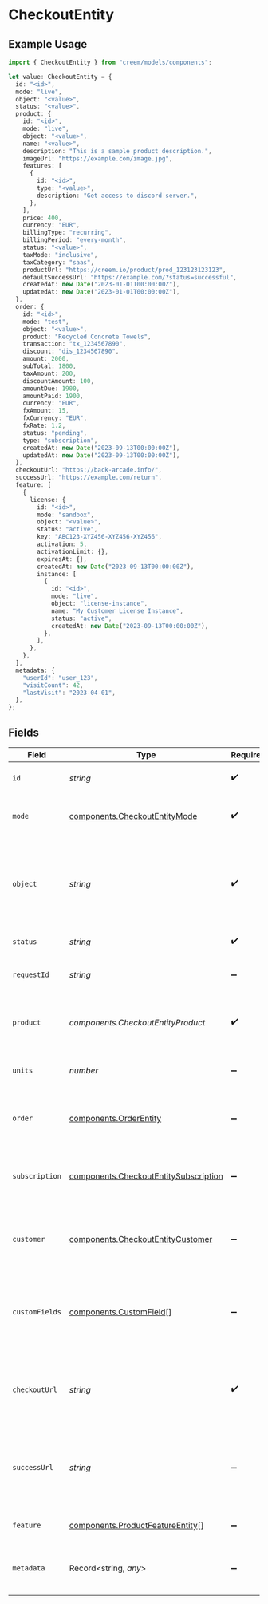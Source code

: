 # CheckoutEntity

## Example Usage

```typescript
import { CheckoutEntity } from "creem/models/components";

let value: CheckoutEntity = {
  id: "<id>",
  mode: "live",
  object: "<value>",
  status: "<value>",
  product: {
    id: "<id>",
    mode: "live",
    object: "<value>",
    name: "<value>",
    description: "This is a sample product description.",
    imageUrl: "https://example.com/image.jpg",
    features: [
      {
        id: "<id>",
        type: "<value>",
        description: "Get access to discord server.",
      },
    ],
    price: 400,
    currency: "EUR",
    billingType: "recurring",
    billingPeriod: "every-month",
    status: "<value>",
    taxMode: "inclusive",
    taxCategory: "saas",
    productUrl: "https://creem.io/product/prod_123123123123",
    defaultSuccessUrl: "https://example.com/?status=successful",
    createdAt: new Date("2023-01-01T00:00:00Z"),
    updatedAt: new Date("2023-01-01T00:00:00Z"),
  },
  order: {
    id: "<id>",
    mode: "test",
    object: "<value>",
    product: "Recycled Concrete Towels",
    transaction: "tx_1234567890",
    discount: "dis_1234567890",
    amount: 2000,
    subTotal: 1800,
    taxAmount: 200,
    discountAmount: 100,
    amountDue: 1900,
    amountPaid: 1900,
    currency: "EUR",
    fxAmount: 15,
    fxCurrency: "EUR",
    fxRate: 1.2,
    status: "pending",
    type: "subscription",
    createdAt: new Date("2023-09-13T00:00:00Z"),
    updatedAt: new Date("2023-09-13T00:00:00Z"),
  },
  checkoutUrl: "https://back-arcade.info/",
  successUrl: "https://example.com/return",
  feature: [
    {
      license: {
        id: "<id>",
        mode: "sandbox",
        object: "<value>",
        status: "active",
        key: "ABC123-XYZ456-XYZ456-XYZ456",
        activation: 5,
        activationLimit: {},
        expiresAt: {},
        createdAt: new Date("2023-09-13T00:00:00Z"),
        instance: [
          {
            id: "<id>",
            mode: "live",
            object: "license-instance",
            name: "My Customer License Instance",
            status: "active",
            createdAt: new Date("2023-09-13T00:00:00Z"),
          },
        ],
      },
    },
  ],
  metadata: {
    "userId": "user_123",
    "visitCount": 42,
    "lastVisit": "2023-04-01",
  },
};
```

## Fields

| Field                                                                                          | Type                                                                                           | Required                                                                                       | Description                                                                                    | Example                                                                                        |
| ---------------------------------------------------------------------------------------------- | ---------------------------------------------------------------------------------------------- | ---------------------------------------------------------------------------------------------- | ---------------------------------------------------------------------------------------------- | ---------------------------------------------------------------------------------------------- |
| `id`                                                                                           | *string*                                                                                       | :heavy_check_mark:                                                                             | Unique identifier for the object.                                                              |                                                                                                |
| `mode`                                                                                         | [components.CheckoutEntityMode](../../models/components/checkoutentitymode.md)                 | :heavy_check_mark:                                                                             | String representing the environment.                                                           |                                                                                                |
| `object`                                                                                       | *string*                                                                                       | :heavy_check_mark:                                                                             | String representing the object's type. Objects of the same type share the same value.          |                                                                                                |
| `status`                                                                                       | *string*                                                                                       | :heavy_check_mark:                                                                             | Status of the checkout.                                                                        |                                                                                                |
| `requestId`                                                                                    | *string*                                                                                       | :heavy_minus_sign:                                                                             | Identify and track each checkout request.                                                      |                                                                                                |
| `product`                                                                                      | *components.CheckoutEntityProduct*                                                             | :heavy_check_mark:                                                                             | The product associated with the checkout session.                                              |                                                                                                |
| `units`                                                                                        | *number*                                                                                       | :heavy_minus_sign:                                                                             | The number of units for the of the product.                                                    |                                                                                                |
| `order`                                                                                        | [components.OrderEntity](../../models/components/orderentity.md)                               | :heavy_minus_sign:                                                                             | The order associated with the checkout session.                                                |                                                                                                |
| `subscription`                                                                                 | [components.CheckoutEntitySubscription](../../models/components/checkoutentitysubscription.md) | :heavy_minus_sign:                                                                             | The subscription associated with the checkout session.                                         |                                                                                                |
| `customer`                                                                                     | [components.CheckoutEntityCustomer](../../models/components/checkoutentitycustomer.md)         | :heavy_minus_sign:                                                                             | The customer associated with the checkout session.                                             |                                                                                                |
| `customFields`                                                                                 | [components.CustomField](../../models/components/customfield.md)[]                             | :heavy_minus_sign:                                                                             | Additional information collected from your customer during the checkout process.               |                                                                                                |
| `checkoutUrl`                                                                                  | *string*                                                                                       | :heavy_check_mark:                                                                             | The URL to which the customer will be redirected to complete the payment.                      |                                                                                                |
| `successUrl`                                                                                   | *string*                                                                                       | :heavy_minus_sign:                                                                             | The URL to which the user will be redirected after the checkout process is completed.          | https://example.com/return                                                                     |
| `feature`                                                                                      | [components.ProductFeatureEntity](../../models/components/productfeatureentity.md)[]           | :heavy_minus_sign:                                                                             | Features issued for the order.                                                                 |                                                                                                |
| `metadata`                                                                                     | Record<string, *any*>                                                                          | :heavy_minus_sign:                                                                             | Metadata for the checkout in the form of key-value pairs                                       | {<br/>"userId": "user_123",<br/>"visitCount": 42,<br/>"lastVisit": "2023-04-01"<br/>}          |